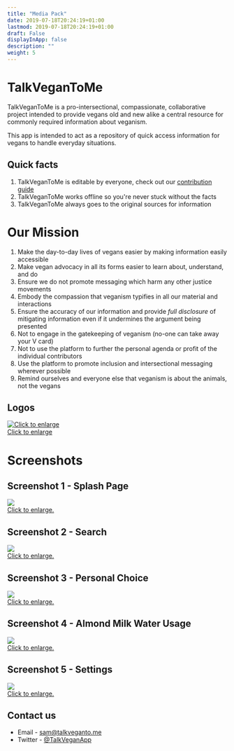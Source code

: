 ```yaml
---
title: "Media Pack"
date: 2019-07-18T20:24:19+01:00
lastmod: 2019-07-18T20:24:19+01:00
draft: False
displayInApp: false
description: ""
weight: 5
---
```


# TalkVeganToMe

TalkVeganToMe is a pro-intersectional, compassionate, collaborative project intended to provide vegans old and new alike a central resource for commonly required information about veganism.  

This app is intended to act as a repository of quick access information for vegans to handle everyday situations.

## Quick facts

1. TalkVeganToMe is editable by everyone, check out our [contribution guide](https://github.com/talkvegantome/talkvegan-hugo)
2. TalkVeganToMe works offline so you're never stuck without the facts
3. TalkVeganToMe always goes to the original sources for information

# Our Mission

1. Make the day-to-day lives of vegans easier by making information easily accessible
2. Make vegan advocacy in all its forms easier to learn about, understand, and do
3. Ensure we do not promote messaging which harm any other justice movements
4. Embody the compassion that veganism typifies in all our material and interactions
5. Ensure the accuracy of our information and provide _full disclosure_ of mitigating information even if it undermines the argument being presented
6. Not to engage in the gatekeeping of veganism (no-one can take away your V card)
7. Not to use the platform to further the personal agenda or profit of the individual contributors
8. Use the platform to promote inclusion and intersectional messaging wherever possible
9. Remind ourselves and everyone else that veganism is about the animals, not the vegans

## Logos
[![Click to enlarge](/App-Icon-Small.png)](/App-Icon-Large.png)  
[Click to enlarge](/App-Icon-Large.png)  

# Screenshots

## Screenshot 1 - Splash Page
[![](https://i.imgur.com/uzTrpuK.png)](https://i.imgur.com/j3ZhabT.png)  
[Click to enlarge.](https://i.imgur.com/j3ZhabT.png)

## Screenshot 2 - Search
[![](https://i.imgur.com/wyujUvL.png)](https://i.imgur.com/GRV4AKG.png)  
[Click to enlarge.](https://i.imgur.com/GRV4AKG.png)

## Screenshot 3 - Personal Choice 
[![](https://i.imgur.com/dAko0XC.png)](https://i.imgur.com/89kdWKQ.png)  
[Click to enlarge.](https://i.imgur.com/89kdWKQ.png)

## Screenshot 4 - Almond Milk Water Usage
[![](https://i.imgur.com/0zDU9oD.png)](https://i.imgur.com/m73Enep.png)  
[Click to enlarge.](https://i.imgur.com/m73Enep.png)  

## Screenshot 5 - Settings
[![](https://i.imgur.com/iHfkoh8.png)](https://i.imgur.com/O34gfb6.png)  
[Click to enlarge.](https://i.imgur.com/O34gfb6.png)  


## Contact us
- Email - [sam@talkveganto.me](mailto:sam@talkveganto.me)  
- Twitter - [@TalkVeganApp](https://twitter.com/TalkVeganApp)